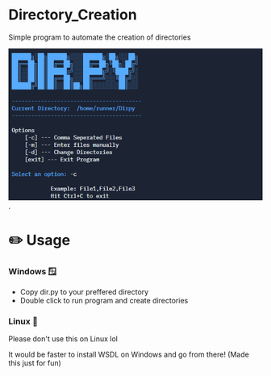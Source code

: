 # Directory_Creation
Simple program to automate the creation of directories

![Dir.py Menu](https://github.com/JomariGee/Directory_Creation/blob/main/Dir.py-Usage.png?raw=true "Picture of dir.py menu").

# ✏️ Usage 
### Windows 🪟
- Copy dir.py to your preffered directory
- Double click to run program and create directories 

### Linux 🐧
Please don't use this on Linux lol

It would be faster to install WSDL on Windows and go from there!
(Made this just for fun) 
